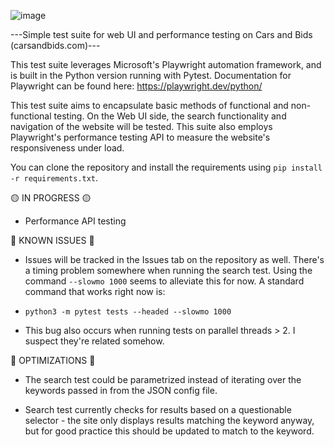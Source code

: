 ![image](https://github.com/MCreasey3/Cars-and-Bids-Testing/assets/24724351/c2cdc3f8-b3ba-4711-a30b-b5dc5a399326)


---Simple test suite for web UI and performance testing on Cars and Bids (carsandbids.com)--- 

This test suite leverages Microsoft's Playwright automation framework, and is built in the Python version running with Pytest. Documentation for Playwright can be found here: https://playwright.dev/python/

This test suite aims to encapsulate basic methods of functional and non-functional testing. On the Web UI side, the search functionality and navigation of the website will be tested. This suite also employs Playwright's performance testing API to measure the website's responsiveness under load. 

You can clone the repository and install the requirements using `pip install -r requirements.txt`.

🟡 IN PROGRESS 🟡

- Performance API testing

🔴 KNOWN ISSUES 🔴

- Issues will be tracked in the Issues tab on the repository as well.
There's a timing problem somewhere when running the search test. Using the command `--slowmo 1000` seems to alleviate this for now. A standard command that works right now is: 

- `python3 -m pytest tests --headed --slowmo 1000`

- This bug also occurs when running tests on parallel threads > 2. I suspect they're related somehow. 

🔵 OPTIMIZATIONS 🔵

- The search test could be parametrized instead of iterating over the keywords passed in from the JSON config file.

- Search test currently checks for results based on a questionable selector - the site only displays results matching the keyword anyway, but for good practice this should be updated to match to the keyword. 


